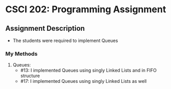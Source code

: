 # CSCI 202: Programming Assignment
## Assignment Description
- The students were required to implement Queues 
### My Methods
1. Queues:
   - #13: I implemented Queues using singly Linked Lists and in FIFO structure
   - #17: I implemented Queues using singly Linked Lists as well
